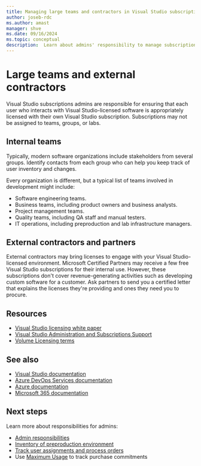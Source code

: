 ```yaml
---
title: Managing large teams and contractors in Visual Studio subscriptions | Visual Studio Marketplace
author: joseb-rdc
ms.author: amast
manager: shve
ms.date: 09/16/2024
ms.topic: conceptual
description:  Learn about admins' responsibility to manage subscriptions for large teams and external contractors.
---
```


# Large teams and external contractors

Visual Studio subscriptions admins are responsible for ensuring that each user who interacts with Visual Studio-licensed software is appropriately licensed with their own Visual Studio subscription.  Subscriptions may not be assigned to teams, groups, or labs.  

## Internal teams

Typically, modern software organizations include stakeholders from several groups. Identify contacts from each group who can help you keep track of user inventory and changes.

Every organization is different, but a typical list of teams involved in development might include:
+ Software engineering teams.
+ Business teams, including product owners and business analysts.
+ Project management teams.
+ Quality teams, including QA staff and manual testers.
+ IT operations, including preproduction and lab infrastructure managers.

## External contractors and partners

External contractors may bring licenses to engage with your Visual Studio-licensed environment. Microsoft Certified Partners may receive a few free Visual Studio subscriptions for their internal use. However, these subscriptions don't cover revenue-generating activities such as developing custom software for a customer. Ask partners to send you a certified letter that explains the licenses they're providing and ones they need you to procure.

## Resources

+ [Visual Studio licensing white paper](https://visualstudio.microsoft.com/wp-content/uploads/2019/06/Visual-Studio-Licensing-Whitepaper-May-2019.pdf)
+ [Visual Studio Administration and Subscriptions Support](https://aka.ms/vsadminhelp)
+ [Volume Licensing terms](https://www.microsoft.com/licensing/product-licensing/products.aspx)

## See also

+ [Visual Studio documentation](/visualstudio/)
+ [Azure DevOps Services documentation](/azure/devops/)
+ [Azure documentation](/azure/)
+ [Microsoft 365 documentation](/microsoft-365/)

## Next steps

Learn more about responsibilities for admins:
+ [Admin responsibilities](admin-responsibilities.md)
+ [Inventory of preproduction environment](admin-inventory.md)
+ [Track user assignments and process orders](assignments-orders.md)
+ Use [Maximum Usage](maximum-usage.md) to track purchase commitments